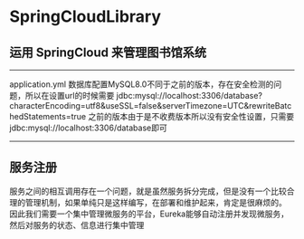 # SpringCloudLibrary
##  运用 SpringCloud 来管理图书馆系统 
<hr>
application.yml 数据库配置MySQL8.0不同于之前的版本，存在安全检测的问题，所以在设置url的时候需要
jdbc:mysql://localhost:3306/database?characterEncoding=utf8&useSSL=false&serverTimezone=UTC&rewriteBatchedStatements=true
之前的版本由于是不收费版本所以没有安全性设置，只需要jdbc:mysql://localhost:3306/database即可

<hr/>
<h2> 服务注册</h2>
服务之间的相互调用存在一个问题，就是虽然服务拆分完成，但是没有一个比较合理的管理机制，如果单纯只是这样编写，在部署和维护起来，肯定是很麻烦的。
因此我们需要一个集中管理微服务的平台，Eureka能够自动注册并发现微服务，然后对服务的状态、信息进行集中管理
